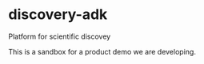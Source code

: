 # discovery-adk
Platform for scientific discovey

This is a sandbox for a product demo we are developing.
